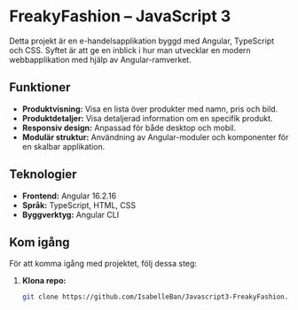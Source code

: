 # FreakyFashion – JavaScript 3

Detta projekt är en e-handelsapplikation byggd med Angular, TypeScript och CSS. Syftet är att ge en inblick i hur man utvecklar en modern webbapplikation med hjälp av Angular-ramverket.

## Funktioner

- **Produktvisning:** Visa en lista över produkter med namn, pris och bild.
- **Produktdetaljer:** Visa detaljerad information om en specifik produkt.
- **Responsiv design:** Anpassad för både desktop och mobil.
- **Modulär struktur:** Användning av Angular-moduler och komponenter för en skalbar applikation.

## Teknologier

- **Frontend:** Angular 16.2.16
- **Språk:** TypeScript, HTML, CSS
- **Byggverktyg:** Angular CLI

## Kom igång

För att komma igång med projektet, följ dessa steg:

1. **Klona repo:**
   ```bash
   git clone https://github.com/IsabelleBan/Javascript3-FreakyFashion.git
